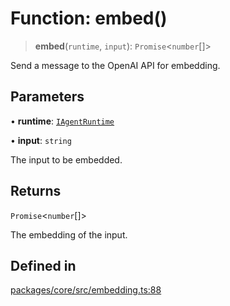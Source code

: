 # Function: embed()

> **embed**(`runtime`, `input`): `Promise`\<`number`[]\>

Send a message to the OpenAI API for embedding.

## Parameters

• **runtime**: [`IAgentRuntime`](../interfaces/IAgentRuntime.md)

• **input**: `string`

The input to be embedded.

## Returns

`Promise`\<`number`[]\>

The embedding of the input.

## Defined in

[packages/core/src/embedding.ts:88](https://github.com/elizaos/eliza/blob/7fcf54e7fb2ba027d110afcc319c0b01b3f181dc/packages/core/src/embedding.ts#L88)
